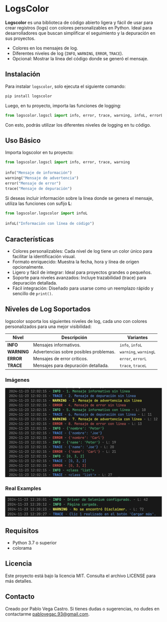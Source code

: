 # LogsColor

**Logscolor** es una biblioteca de código abierto ligera y fácil de usar para crear registros (logs) con colores personalizables en Python. Ideal para desarrolladores que buscan simplificar el seguimiento y la depuración en sus proyectos.
- Colores en los mensajes de log.
- Diferentes niveles de log (`INFO`, `WARNING`, `ERROR`, `TRACE`).
- Opcional: Mostrar la línea del código donde se generó el mensaje.

## Instalación
Para instalar `logscolor`, solo ejecuta el siguiente comando:

```bash
pip install logscolor
```
Luego, en tu proyecto, importa las funciones de logging:
```python
from logscolor.logscl import info, error, trace, warning, infoL, errorL, traceL, warningL
```
Con esto, podrás utilizar los diferentes niveles de logging en tu código.

## Uso Básico
Importa logscolor en tu proyecto:
```python
from logscolor.logscl import info, error, trace, warning

info("Mensaje de información")
warning("Mensaje de advertencia")
error("Mensaje de error")
trace("Mensaje de depuración")
```

Si deseas incluir información sobre la línea donde se genera el mensaje, utiliza las funciones con sufijo **L**:
```python
from logscolor.logscolor import infoL

infoL("Información con línea de código")
```

## Características
- Colores personalizables: Cada nivel de log tiene un color único para facilitar la identificación visual.
- Formato enriquecido: Muestra la fecha, hora y línea de origen opcionalmente.
- Ligero y fácil de integrar: Ideal para proyectos grandes o pequeños.
- Soporte para niveles avanzados: Incluye trazabilidad (trace) para depuración detallada.
- Fácil integración: Diseñado para usarse como un reemplazo rápido y sencillo de `print()`.


## Niveles de Log Soportados
logscolor soporta los siguientes niveles de log, cada uno con colores personalizados para una mejor visibilidad:

| Nivel      | Descripción                              | Variantes               |
|------------|------------------------------------------|-------------------------|
| **INFO**   | Mensajes informativos.                  | `info`, `infoL`         |
| **WARNING**| Advertencias sobre posibles problemas.   | `warning`, `warningL`   |
| **ERROR**  | Mensajes de error críticos.             | `error`, `errorL`       |
| **TRACE**  | Mensajes para depuración detallada.      | `trace`, `traceL`       |

### Imágenes
![alt text](/examples/example_terminal.png)

### Real Examples
![alt text](/examples/real_ex.png)

## Requisitos
- Python 3.7 o superior
- colorama

## Licencia
Este proyecto está bajo la licencia MIT. Consulta el archivo LICENSE para más detalles.

## Contacto
Creado por Pablo Vega Castro. Si tienes dudas o sugerencias, no dudes en contactarme pablovegac.93@gmail.com.
